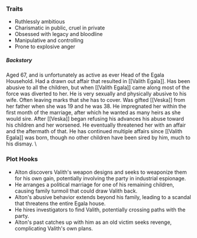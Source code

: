 ### Traits

- Ruthlessly ambitious
- Charismatic in public, cruel in private
- Obsessed with legacy and bloodline
- Manipulative and controlling
- Prone to explosive anger

##### Backstory
Aged 67, and is unfortunately as active as ever
Head of the Egala Household. Had a drawn out affair that resulted in [[Valith Egala]]. Has been abusive to all the children, but when [[Valith Egala]] came along most of the force was diverted to her. He is very sexually and physically abusive to his wife. Often leaving marks that she has to cover. 
Was gifted [[Veska]] from her father when she was 19 and he was 38. He impregnated her within the first month of the marriage, after which he wanted as many heirs as she would sire. 
After [[Veska]] began refusing his advances his abuse toward his children and her worsened. He eventually threatened her with an affair and the aftermath of that. He has continued multiple affairs since [[Valith Egala]] was born, though no other children have been sired by him, much to his dismay. 
\
### Plot Hooks

- Alton discovers Valith's weapon designs and seeks to weaponize them for his own gain, potentially involving the party in industrial espionage.
- He arranges a political marriage for one of his remaining children, causing family turmoil that could draw Valith back.
- Alton's abusive behavior extends beyond his family, leading to a scandal that threatens the entire Egala house.
- He hires investigators to find Valith, potentially crossing paths with the party.
- Alton's past catches up with him as an old victim seeks revenge, complicating Valith's own plans.